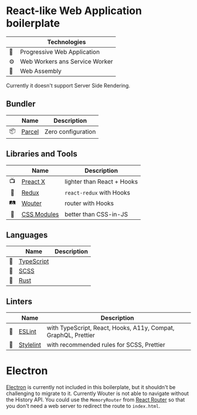 # React-like Web Application boilerplate

| | Technologies |
| --- | --- |
| 📱 | Progressive Web Application |
| ⚙️ | Web Workers ans Service Worker |
| 🧬 | Web Assembly |

Currently it doesn't support Server Side Rendering.

## Bundler
| | Name | Description |
| :---: | --- | --- |
| 📦 | [Parcel](https://parceljs.org/) | Zero configuration |

## Libraries and Tools
| | Name | Description |
| :---: | --- | --- |
| 📺 | [Preact X](https://preactjs.com/) | lighter than React + Hooks |
| 📑 | [Redux](https://redux.js.org/) | `react-redux` with Hooks |
| 🛤 | [Wouter](https://github.com/molefrog/wouter) | router with Hooks |
| 🎊 | [CSS Modules](https://github.com/css-modules/css-modules) | better than CSS-in-JS |

## Languages
| | Name | Description |
| :---: | --- | --- |
| 📜 | [TypeScript](https://www.typescriptlang.org/) | |
| 💎 | [SCSS](https://sass-lang.com/) | |
| 🧬 | [Rust](https://www.rust-lang.org/) | |

## Linters
| | Name | Description |
| :---: | --- | --- |
| 🧽 | [ESLint](https://eslint.org/) | with TypeScript, React, Hooks, A11y, Compat, GraphQL, Prettier |
| 🧽 | [Stylelint](https://stylelint.io/) | with recommended rules for SCSS, Prettier |

# Electron
[Electron](https://electronjs.org/) is currently not included in this boilerplate, but it shouldn't be challenging
to migrate to it. Currently Wouter is not able to navigate without the History API. You could use the
`MemoryRouter` from [React Router](https://reacttraining.com/react-router/) so that you don't need a web server
to redirect the route to `index.html`.
